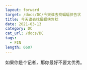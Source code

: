 ```yaml
---
layout: forward
target: /docs/DC/今天谁去找蝙蝠侠告状
title: 今天谁去找蝙蝠侠告状
date: 2021-03-13
category: DC
cat_url: /docs/DC
tags: 
  - FIN
length: 6607
---
```


如果你是个记者，那你最好不要太优秀。
